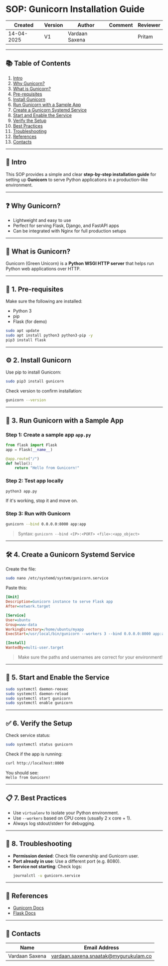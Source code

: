 # SOP: Gunicorn Installation Guide

| Created     | Version | Author         | Comment | Reviewer |
|-------------|---------|----------------|---------|----------|
| 14-04-2025  | V1      | Vardaan Saxena |         | Pritam   |

---

## 📚 Table of Contents

1. [Intro](#-intro)  
2. [Why Gunicorn?](#-why-gunicorn)  
3. [What is Gunicorn?](#-what-is-gunicorn)  
4. [Pre-requisites](#-1-pre-requisites)  
5. [Install Gunicorn](#-2-install-gunicorn)  
6. [Run Gunicorn with a Sample App](#-3-run-gunicorn-with-a-sample-app)  
7. [Create a Gunicorn Systemd Service](#-4-create-a-gunicorn-systemd-service)  
8. [Start and Enable the Service](#-5-start-and-enable-the-service)  
9. [Verify the Setup](#-6-verify-the-setup)  
10. [Best Practices](#-7-best-practices)  
11. [Troubleshooting](#-8-troubleshooting)  
12. [References](#-references)  
13. [Contacts](#-contacts)  

---

## 📌 Intro

This SOP provides a simple and clear **step-by-step installation guide** for setting up **Gunicorn** to serve Python applications in a production-like environment.

---

## ❓ Why Gunicorn?

- Lightweight and easy to use
- Perfect for serving Flask, Django, and FastAPI apps
- Can be integrated with Nginx for full production setups

---

## 📖 What is Gunicorn?

Gunicorn (Green Unicorn) is a **Python WSGI HTTP server** that helps run Python web applications over HTTP.

---

## 🧰 1. Pre-requisites

Make sure the following are installed:

- Python 3
- pip
- Flask (for demo)

```bash
sudo apt update
sudo apt install python3 python3-pip -y
pip3 install flask
```

---

## ⚙️ 2. Install Gunicorn

Use pip to install Gunicorn:

```bash
sudo pip3 install gunicorn
```

Check version to confirm installation:

```bash
gunicorn --version
```

---

## 🚀 3. Run Gunicorn with a Sample App

### Step 1: Create a sample app `app.py`

```python
from flask import Flask
app = Flask(__name__)

@app.route("/")
def hello():
    return "Hello from Gunicorn!"
```

### Step 2: Test app locally

```bash
python3 app.py
```

If it's working, stop it and move on.

### Step 3: Run with Gunicorn

```bash
gunicorn --bind 0.0.0.0:8000 app:app
```

> Syntax: `gunicorn --bind <IP>:<PORT> <file>:<app_object>`

---

## 🛠️ 4. Create a Gunicorn Systemd Service

Create the file:

```bash
sudo nano /etc/systemd/system/gunicorn.service
```

Paste this:

```ini
[Unit]
Description=Gunicorn instance to serve Flask app
After=network.target

[Service]
User=ubuntu
Group=www-data
WorkingDirectory=/home/ubuntu/myapp
ExecStart=/usr/local/bin/gunicorn --workers 3 --bind 0.0.0.0:8000 app:app

[Install]
WantedBy=multi-user.target
```

> Make sure the paths and usernames are correct for your environment!

---

## 🔁 5. Start and Enable the Service

```bash
sudo systemctl daemon-reexec
sudo systemctl daemon-reload
sudo systemctl start gunicorn
sudo systemctl enable gunicorn
```

---

## ✅ 6. Verify the Setup

Check service status:

```bash
sudo systemctl status gunicorn
```

Check if the app is running:

```bash
curl http://localhost:8000
```

You should see:  
`Hello from Gunicorn!`

---

## 📋 7. Best Practices

- Use `virtualenv` to isolate your Python environment.
- Use `--workers` based on CPU cores (usually 2 x core + 1).
- Always log stdout/stderr for debugging.

---

## 🧯 8. Troubleshooting

- **Permission denied**: Check file ownership and Gunicorn user.
- **Port already in use**: Use a different port (e.g. 8080).
- **Service not starting**: Check logs:
  ```bash
  journalctl -u gunicorn.service
  ```

---

## 🔗 References

- [Gunicorn Docs](https://docs.gunicorn.org)
- [Flask Docs](https://flask.palletsprojects.com)

---

## 📇 Contacts

| Name           | Email Address                                 |
|----------------|-----------------------------------------------|
| Vardaan Saxena | vardaan.saxena.snaatak@mygurukulam.co         |
